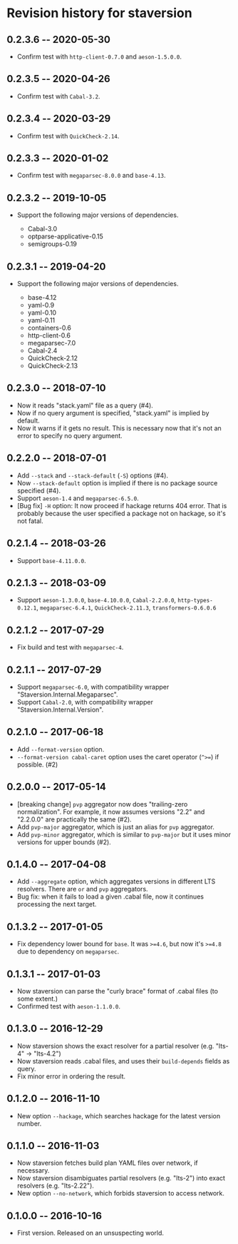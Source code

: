 # Revision history for staversion

## 0.2.3.6  -- 2020-05-30

* Confirm test with `http-client-0.7.0` and `aeson-1.5.0.0`.

## 0.2.3.5  -- 2020-04-26

* Confirm test with `Cabal-3.2`.

## 0.2.3.4  -- 2020-03-29

* Confirm test with `QuickCheck-2.14`.

## 0.2.3.3  -- 2020-01-02

* Confirm test with `megaparsec-8.0.0` and `base-4.13`.

## 0.2.3.2  -- 2019-10-05

* Support the following major versions of dependencies.

    * Cabal-3.0
    * optparse-applicative-0.15
    * semigroups-0.19

## 0.2.3.1  -- 2019-04-20

* Support the following major versions of dependencies.

    * base-4.12
    * yaml-0.9
    * yaml-0.10
    * yaml-0.11
    * containers-0.6
    * http-client-0.6
    * megaparsec-7.0
    * Cabal-2.4
    * QuickCheck-2.12
    * QuickCheck-2.13


## 0.2.3.0  -- 2018-07-10

* Now it reads "stack.yaml" file as a query (#4).
* Now if no query argument is specified, "stack.yaml" is implied by default.
* Now it warns if it gets no result. This is necessary now that it's
  not an error to specify no query argument.


## 0.2.2.0  -- 2018-07-01

* Add `--stack` and `--stack-default` (`-S`) options (#4).
* Now `--stack-default` option is implied if there is no package source specified (#4).
* Support `aeson-1.4` and `megaparsec-6.5.0`.
* [Bug fix] `-H` option: It now proceed if hackage returns 404
  error. That is probably because the user specified a package not on
  hackage, so it's not fatal.

## 0.2.1.4  -- 2018-03-26

* Support `base-4.11.0.0`.


## 0.2.1.3  -- 2018-03-09

* Support `aeson-1.3.0.0`, `base-4.10.0.0`, `Cabal-2.2.0.0`,
  `http-types-0.12.1`, `megaparsec-6.4.1`, `QuickCheck-2.11.3`,
  `transformers-0.6.0.6`


## 0.2.1.2  -- 2017-07-29

* Fix build and test with `megaparsec-4`.


## 0.2.1.1  -- 2017-07-29

* Support `megaparsec-6.0`, with compatibility wrapper "Staversion.Internal.Megaparsec".
* Support `Cabal-2.0`, with compatibility wrapper "Staversion.Internal.Version".


## 0.2.1.0  -- 2017-06-18

* Add `--format-version` option.
* `--format-version cabal-caret` option uses the caret operator (`^>=`) if possible. (#2)


## 0.2.0.0  -- 2017-05-14

* [breaking change] `pvp` aggregator now does "trailing-zero
  normalization". For example, it now assumes versions "2.2" and
  "2.2.0.0" are practically the same (#2).
* Add `pvp-major` aggregator, which is just an alias for `pvp`
  aggregator.
* Add `pvp-minor` aggregator, which is similar to `pvp-major` but it
  uses minor versions for upper bounds (#2).


## 0.1.4.0  -- 2017-04-08

* Add `--aggregate` option, which aggregates versions in different LTS resolvers.
  There are `or` and `pvp` aggregators.
* Bug fix: when it fails to load a given .cabal file, now it continues processing the next target.


## 0.1.3.2  -- 2017-01-05

* Fix dependency lower bound for `base`.
  It was `>=4.6`, but now it's `>=4.8` due to dependency on `megaparsec`.

## 0.1.3.1  -- 2017-01-03

* Now staversion can parse the "curly brace" format of .cabal files (to some extent.)
* Confirmed test with `aeson-1.1.0.0`.

## 0.1.3.0  -- 2016-12-29

* Now staversion shows the exact resolver for a partial resolver (e.g. "lts-4" -> "lts-4.2")
* Now staversion reads .cabal files, and uses their `build-depends` fields as query.
* Fix minor error in ordering the result.

## 0.1.2.0  -- 2016-11-10

* New option `--hackage`, which searches hackage for the latest version number.

## 0.1.1.0  -- 2016-11-03

* Now staversion fetches build plan YAML files over network, if necessary.
* Now staversion disambiguates partial resolvers (e.g. "lts-2") into exact resolvers (e.g. "lts-2.22").
* New option `--no-network`, which forbids staversion to access network.

## 0.1.0.0  -- 2016-10-16

* First version. Released on an unsuspecting world.
